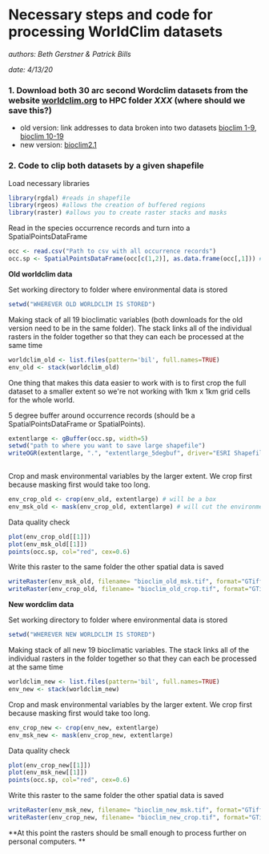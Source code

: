 # Necessary steps and code for processing WorldClim datasets #

*authors: Beth Gerstner & Patrick Bills*

*date: 4/13/20*


### 1. Download both 30 arc second Wordclim datasets from the website [worldclim.org](www.worldclim.org) to HPC folder *XXX* (where should we save this?)
  - old version: link addresses to data broken into two datasets [bioclim 1-9](http://biogeo.ucdavis.edu/data/climate/worldclim/1_4/grid/cur/bio1-9_30s_bil.zip), [bioclim 10-19](https://biogeo.ucdavis.edu/data/worldclim/v2.1/base/wc2.1_30s_bio.zip)
  - new version: [bioclim2.1](https://biogeo.ucdavis.edu/data/worldclim/v2.1/base/wc2.1_30s_bio.zip)

### 2. Code to clip both datasets by a given shapefile

Load necessary libraries 

```R
library(rgdal) #reads in shapefile
library(rgeos) #allows the creation of buffered regions
library(raster) #allows you to create raster stacks and masks
```

Read in the species occurrence records and turn into a SpatialPointsDataFrame

```R
occ <- read.csv("Path to csv with all occurrence records") 
occ.sp <- SpatialPointsDataFrame(occ[c(1,2)], as.data.frame(occ[,1])) #Makes it into spatial object 
```

**Old worldclim data**

Set working directory to folder where environmental data is stored 

```R
setwd("WHEREVER OLD WORLDCLIM IS STORED")
```

Making stack of all 19 bioclimatic variables (both downloads for the old version need to be in the same folder). The stack links all of the individual rasters in the folder together so that they can each be processed at the same time

```R
worldclim_old <- list.files(pattern='bil', full.names=TRUE)
env_old <- stack(worldclim_old)
```

One thing that makes this data easier to work with is to first crop the full dataset to a smaller extent so we're not working with 1km x 1km grid cells for the whole world. 

5 degree buffer around occurrence records (should be a SpatialPointsDataFrame or SpatialPoints). 

```R
extentlarge <- gBuffer(occ.sp, width=5)
setwd("path to where you want to save large shapefile")
writeOGR(extentlarge, ".", "extentlarge_5degbuf", driver="ESRI Shapefile")
   
```

Crop and mask environmental variables by the larger extent. We crop first because masking first would take too long.

```R
env_crop_old <- crop(env_old, extentlarge) # will be a box
env_msk_old <- mask(env_crop_old, extentlarge) # will cut the environmental variables to the buffered shape around occurrence records
```

Data quality check

```R
plot(env_crop_old[[1]])
plot(env_msk_old[[1]])
points(occ.sp, col="red", cex=0.6)
```

Write this raster to the same folder the other spatial data is saved

```R
writeRaster(env_msk_old, filename= "bioclim_old_msk.tif", format="GTiff", overwrite=T)
writeRaster(env_crop_old, filename= "bioclim_old_crop.tif", format="GTiff", overwrite=T) # This file can be used to project SDMs later 
```

**New wordclim data**

Set working directory to folder where environmental data is stored 

```R
setwd("WHEREVER NEW WORLDCLIM IS STORED")
```

Making stack of all new 19 bioclimatic variables. The stack links all of the individual rasters in the folder together so that they can each be processed at the same time

```R
worldclim_new <- list.files(pattern='bil', full.names=TRUE)
env_new <- stack(worldclim_new)
```

Crop and mask environmental variables by the larger extent. We crop first because masking first would take too long.
```R
env_crop_new <- crop(env_new, extentlarge)
env_msk_new <- mask(env_crop_new, extentlarge)
```

Data quality check
```R
plot(env_crop_new[[1]])
plot(env_msk_new[[1]])
points(occ.sp, col="red", cex=0.6)
```

Write this raster to the same folder the other spatial data is saved
```R
writeRaster(env_msk_new, filename= "bioclim_new_msk.tif", format="GTiff", overwrite=T)
writeRaster(env_crop_new, filename= "bioclim_new_crop.tif", format="GTiff", overwrite=T) # can be used to project SDMs later on
```

**At this point the rasters should be small enough to process further on personal computers. **








